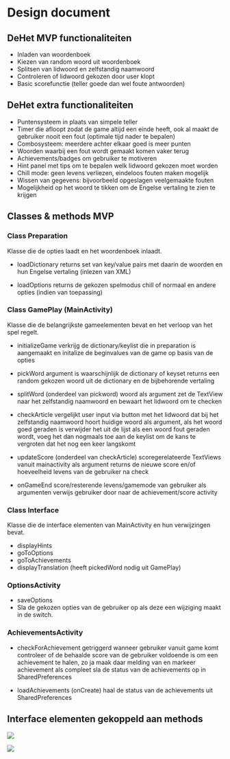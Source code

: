 # Design document

## DeHet MVP functionaliteiten
* Inladen van woordenboek
* Kiezen van random woord uit woordenboek
* Splitsen van lidwoord en zelfstandig naamwoord
* Controleren of lidwoord gekozen door user klopt
* Basic scorefunctie (teller goede dan wel foute antwoorden)


## DeHet extra functionaliteiten

* Puntensysteem in plaats van simpele teller
* Timer die afloopt zodat de game altijd een einde heeft, ook al maakt de gebruiker nooit een fout (optimale tijd nader te bepalen)
* Combosysteem: meerdere achter elkaar goed is meer punten
* Woorden waarbij een fout wordt gemaakt komen vaker terug
* Achievements/badges om gebruiker te motiveren
* Hint panel met tips om te bepalen welk lidwoord gekozen moet worden
* Chill mode: geen levens verliezen, eindeloos fouten maken mogelijk
* Wissen van gegevens: bijvoorbeeld opgeslagen veelgemaakte fouten
* Mogelijkheid op het woord te tikken om de Engelse vertaling te zien te krijgen


## Classes & methods MVP

### Class Preparation
Klasse die de opties laadt en het woordenboek inlaadt.

* loadDictionary
returns set van key/value pairs met daarin de woorden en hun Engelse vertaling (inlezen van XML)

* loadOptions
returns de gekozen spelmodus chill of normaal en andere opties (indien van toepassing)


### Class GamePlay (MainActivity)
Klasse die de belangrijkste gameelementen bevat en het verloop van het spel regelt.

* initializeGame
verkrijg de dictionary/keylist die in preparation is aangemaakt en initalize de beginvalues van de game op basis van de opties

* pickWord
argument is waarschijnlijk de dictionary of keyset
returns een random gekozen woord uit de dictionary en de bijbehorende vertaling

* splitWord (onderdeel van pickword)
woord als argument
zet de TextView naar het zelfstandig naamwoord en bewaart het lidwoord om te checken

* checkArticle
vergelijkt user input via button met het lidwoord dat bij het zelfstandig naamwoord hoort
huidige woord als argument, als het woord goed geraden is verwijder het uit de lijst
als een woord fout geraden wordt, voeg het dan nogmaals toe aan de keylist om de kans te vergroten dat het nog een keer langskomt

* updateScore (onderdeel van checkArticle)
scoregerelateerde TextViews vanuit mainactivity als argument
returns de nieuwe score en/of hoeveelheid levens van de gebruiker na check

* onGameEnd
score/resterende levens/gamemode van gebruiker als argumenten
verwijs gebruiker door naar de achievement/score activity


### Class Interface
Klasse die de interface elementen van MainActivity en hun verwijzingen bevat.

* displayHints
* goToOptions
* goToAchievements
* displayTranslation (heeft pickedWord nodig uit GamePlay)


### OptionsActivity
* saveOptions
* Sla de gekozen opties van de gebruiker op als deze een wijziging maakt in de switch.


### AchievementsActivity

* checkForAchievement
getriggerd wanneer gebruiker vanuit game komt
controleer of de behaalde score van de gebruiker voldoende is om een achievement te halen, zo ja maak daar melding van en markeer achievement als compleet
sla de status van de achievements op in SharedPreferences

* loadAchievements (onCreate)
haal de status van de achievements uit SharedPreferences






## Interface elementen gekoppeld aan methods
![](doc/designfoc1)

![](doc/designfoc2)




